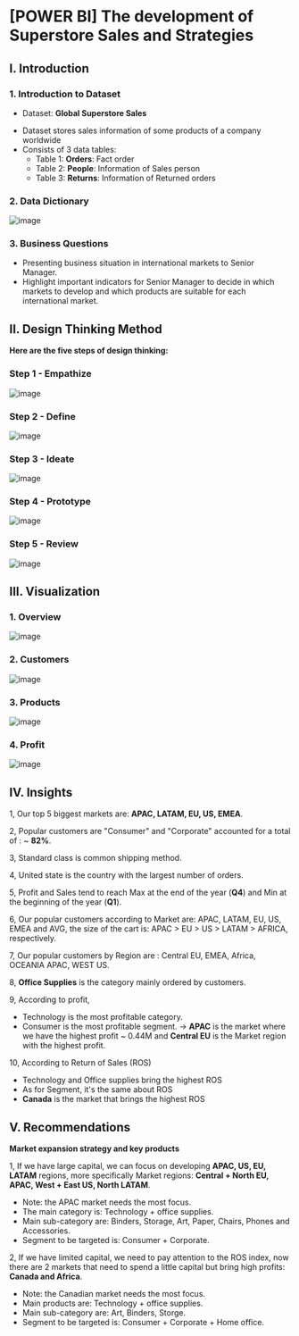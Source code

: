 # [POWER BI] The development of Superstore Sales and Strategies

## I. Introduction 
### 1. Introduction to Dataset
* Dataset: **Global Superstore Sales**
- Dataset stores sales information of some products of a company worldwide
- Consists of 3 data tables:
  - Table 1: **Orders**: Fact order
  - Table 2: **People**: Information of Sales person
  - Table 3: **Returns**: Information of Returned orders
### 2. Data Dictionary
![image](https://user-images.githubusercontent.com/101726623/235484439-cc348e38-5a4b-48a5-aee0-ad5de3ea35ee.png)

### 3. Business Questions
- Presenting business situation in international markets to Senior Manager.
- Highlight important indicators for Senior Manager to decide in which markets to develop and which products are suitable for each international market.
## II. Design Thinking Method
**Here are the five steps of design thinking:**
### Step 1 - Empathize
![image](https://user-images.githubusercontent.com/101726623/235493835-edca68d7-d0b1-4f1c-9ca7-1d7da3e30ac8.png) 

### Step 2 - Define
![image](https://user-images.githubusercontent.com/101726623/235493010-91e6a488-f9b2-4570-9837-b7e945f9fc72.png)

### Step 3 - Ideate
![image](https://user-images.githubusercontent.com/101726623/235493072-e52069eb-196d-40d6-8191-0f116fc00249.png)

### Step 4 - Prototype
![image](https://user-images.githubusercontent.com/101726623/235493217-979bea4d-019b-414e-a94b-f1794b95eccf.png)

### Step 5 - Review
![image](https://user-images.githubusercontent.com/101726623/235493257-a4fff02c-da02-4e4c-87bf-62b454905e67.png)

## III. Visualization
### 1. Overview
![image](https://user-images.githubusercontent.com/101726623/235497110-a732bd29-f481-457b-9021-e968080ab67e.png)

### 2. Customers
![image](https://user-images.githubusercontent.com/101726623/235497166-ca401479-7edb-4cf0-9b7a-d40099037922.png)

### 3. Products
![image](https://user-images.githubusercontent.com/101726623/235497264-43237888-b261-4531-9d93-0922cd2261ad.png)

### 4. Profit
![image](https://user-images.githubusercontent.com/101726623/235497321-196e669a-c4c0-4317-810c-bd368e432e52.png)

## IV. Insights
1, Our top 5 biggest markets are: **APAC, LATAM, EU, US, EMEA**.

2, Popular customers are "Consumer" and "Corporate" accounted for a total of : ~ **82%**.

3, Standard class is common shipping method.

4, United state is the country with the largest number of orders.

5, Profit and Sales tend to reach Max at the end of the year (**Q4**) and Min at the beginning of the year (**Q1**).

6, Our popular customers according to Market are: APAC, LATAM, EU, US, EMEA and AVG, the size of the cart is: APAC > EU > US > LATAM > AFRICA, respectively.

7, Our popular customers by Region are : Central EU, EMEA, Africa, OCEANIA APAC, WEST US.

8, **Office Supplies** is the category mainly ordered by customers.

9, According to profit,
* Technology is the most profitable category.
* Consumer is the most profitable segment.
→ **APAC** is the market where we have the highest profit ~ 0.44M and **Central EU** is the Market region with the highest profit.

10, According to Return of Sales (ROS)
* Technology and Office supplies bring the highest ROS
* As for Segment, it's the same about ROS
* **Canada** is the market that brings the highest ROS

## V. Recommendations
**Market expansion strategy and key products**

1, If we have large capital, we can focus on developing **APAC, US, EU, LATAM** regions, more specifically Market regions: **Central + North EU, APAC, West + East US, North LATAM**.
* Note: the APAC market needs the most focus.
* The main category is: Technology + office supplies.
* Main sub-category are: Binders, Storage, Art, Paper, Chairs, Phones and Accessories. 
* Segment to be targeted is: Consumer + Corporate.

2, If we have limited capital, we need to pay attention to the ROS index, now there are 2 markets that need to spend a little capital but bring high profits: **Canada and Africa**.
* Note: the Canadian market needs the most focus.
* Main products are: Technology + office supplies.
* Main sub-category are: Art, Binders, Storge. 
* Segment to be targeted is: Consumer + Corporate + Home office.
